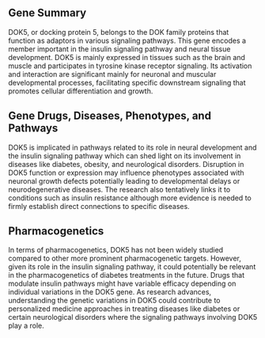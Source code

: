 ## Gene Summary
DOK5, or docking protein 5, belongs to the DOK family proteins that function as adaptors in various signaling pathways. This gene encodes a member important in the insulin signaling pathway and neural tissue development. DOK5 is mainly expressed in tissues such as the brain and muscle and participates in tyrosine kinase receptor signaling. Its activation and interaction are significant mainly for neuronal and muscular developmental processes, facilitating specific downstream signaling that promotes cellular differentiation and growth.

## Gene Drugs, Diseases, Phenotypes, and Pathways
DOK5 is implicated in pathways related to its role in neural development and the insulin signaling pathway which can shed light on its involvement in diseases like diabetes, obesity, and neurological disorders. Disruption in DOK5 function or expression may influence phenotypes associated with neuronal growth defects potentially leading to developmental delays or neurodegenerative diseases. The research also tentatively links it to conditions such as insulin resistance although more evidence is needed to firmly establish direct connections to specific diseases.

## Pharmacogenetics
In terms of pharmacogenetics, DOK5 has not been widely studied compared to other more prominent pharmacogenetic targets. However, given its role in the insulin signaling pathway, it could potentially be relevant in the pharmacogenetics of diabetes treatments in the future. Drugs that modulate insulin pathways might have variable efficacy depending on individual variations in the DOK5 gene. As research advances, understanding the genetic variations in DOK5 could contribute to personalized medicine approaches in treating diseases like diabetes or certain neurological disorders where the signaling pathways involving DOK5 play a role.